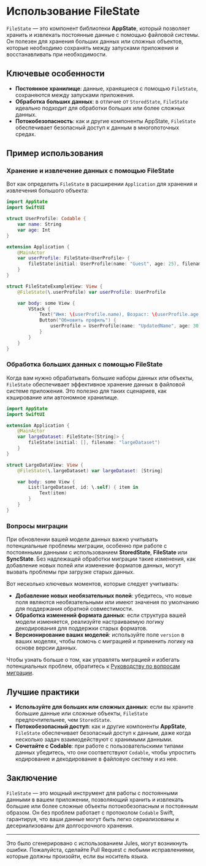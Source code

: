 # Использование FileState

`FileState` — это компонент библиотеки **AppState**, который позволяет хранить и извлекать постоянные данные с помощью файловой системы. Он полезен для хранения больших данных или сложных объектов, которые необходимо сохранять между запусками приложения и восстанавливать при необходимости.

## Ключевые особенности

- **Постоянное хранилище**: данные, хранящиеся с помощью `FileState`, сохраняются между запусками приложения.
- **Обработка больших данных**: в отличие от `StoredState`, `FileState` идеально подходит для обработки больших или более сложных данных.
- **Потокобезопасность**: как и другие компоненты AppState, `FileState` обеспечивает безопасный доступ к данным в многопоточных средах.

## Пример использования

### Хранение и извлечение данных с помощью FileState

Вот как определить `FileState` в расширении `Application` для хранения и извлечения большого объекта:

```swift
import AppState
import SwiftUI

struct UserProfile: Codable {
    var name: String
    var age: Int
}

extension Application {
    @MainActor
    var userProfile: FileState<UserProfile> {
        fileState(initial: UserProfile(name: "Guest", age: 25), filename: "userProfile")
    }
}

struct FileStateExampleView: View {
    @FileState(\.userProfile) var userProfile: UserProfile

    var body: some View {
        VStack {
            Text("Имя: \(userProfile.name), Возраст: \(userProfile.age)")
            Button("Обновить профиль") {
                userProfile = UserProfile(name: "UpdatedName", age: 30)
            }
        }
    }
}
```

### Обработка больших данных с помощью FileState

Когда вам нужно обрабатывать большие наборы данных или объекты, `FileState` обеспечивает эффективное хранение данных в файловой системе приложения. Это полезно для таких сценариев, как кэширование или автономное хранилище.

```swift
import AppState
import SwiftUI

extension Application {
    @MainActor
    var largeDataset: FileState<[String]> {
        fileState(initial: [], filename: "largeDataset")
    }
}

struct LargeDataView: View {
    @FileState(\.largeDataset) var largeDataset: [String]

    var body: some View {
        List(largeDataset, id: \.self) { item in
            Text(item)
        }
    }
}
```

### Вопросы миграции

При обновлении вашей модели данных важно учитывать потенциальные проблемы миграции, особенно при работе с постоянными данными с использованием **StoredState**, **FileState** или **SyncState**. Без надлежащей обработки миграции такие изменения, как добавление новых полей или изменение форматов данных, могут вызвать проблемы при загрузке старых данных.

Вот несколько ключевых моментов, которые следует учитывать:
- **Добавление новых необязательных полей**: убедитесь, что новые поля являются необязательными или имеют значения по умолчанию для поддержания обратной совместимости.
- **Обработка изменений формата данных**: если структура вашей модели изменяется, реализуйте настраиваемую логику декодирования для поддержки старых форматов.
- **Версионирование ваших моделей**: используйте поле `version` в ваших моделях, чтобы помочь с миграцией и применить логику на основе версии данных.

Чтобы узнать больше о том, как управлять миграцией и избегать потенциальных проблем, обратитесь к [Руководству по вопросам миграции](migration-considerations.md).


## Лучшие практики

- **Используйте для больших или сложных данных**: если вы храните большие данные или сложные объекты, `FileState` предпочтительнее, чем `StoredState`.
- **Потокобезопасный доступ**: как и другие компоненты **AppState**, `FileState` обеспечивает безопасный доступ к данным, даже когда несколько задач взаимодействуют с хранимыми данными.
- **Сочетайте с Codable**: при работе с пользовательскими типами данных убедитесь, что они соответствуют `Codable`, чтобы упростить кодирование и декодирование в файловую систему и из нее.

## Заключение

`FileState` — это мощный инструмент для работы с постоянными данными в вашем приложении, позволяющий хранить и извлекать большие или более сложные объекты потокобезопасным и постоянным образом. Он без проблем работает с протоколом `Codable` Swift, гарантируя, что ваши данные могут быть легко сериализованы и десериализованы для долгосрочного хранения.

---
Это было сгенерировано с использованием Jules, могут возникнуть ошибки. Пожалуйста, сделайте Pull Request с любыми исправлениями, которые должны произойти, если вы носитель языка.
